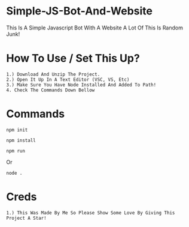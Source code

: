 # Simple-JS-Bot-And-Website
This Is A Simple Javascript Bot With A Website A Lot Of This Is Random Junk!

# How To Use / Set This Up?

```
1.) Download And Unzip The Project.
2.) Open It Up In A Text Editor (VSC, VS, Etc)
3.) Make Sure You Have Node Installed And Added To Path!
4. Check The Commands Down Bellow
```

# Commands

```
npm init
```

```
npm install
```

```
npm run
```
Or
```
node .
```

# Creds

```
1.) This Was Made By Me So Please Show Some Love By Giving This Project A Star!
```
